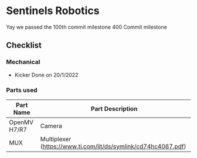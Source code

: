 # Sentinels Robotics

Yay we passed the 100th commit milestone
400 Commit milestone

## Checklist

### Mechanical

- Kicker Done on 20/1/2022

### Parts used

| Part Name    | Part Description                                               |
| ------------ | -------------------------------------------------------------- |
| OpenMV H7/R7 | Camera                                                         |
| MUX          | Multiplexer (https://www.ti.com/lit/ds/symlink/cd74hc4067.pdf) |
